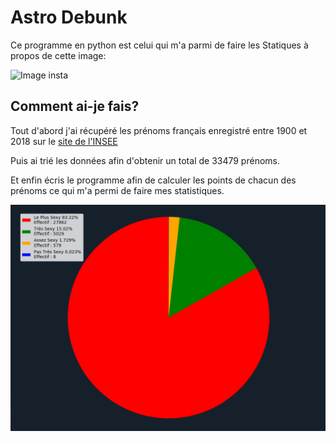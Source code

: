 # Astro Debunk

Ce programme en python est celui qui m'a parmi de faire les Statiques à propos de cette image:

![Image insta](https://media.discordapp.net/attachments/531942083271852032/669866127639183380/EA0Fv9vXoAACRgj.png)

## Comment ai-je fais?

Tout d'abord j'ai récupéré les prénoms français enregistré entre 1900 et 2018 sur le [site de l'INSEE](https://www.insee.fr/fr/statistiques/2540004)

Puis ai trié les données afin d'obtenir un total de 33479 prénoms.

Et enfin écris le programme afin de calculer les points de chacun des prénoms ce qui m'a permi de faire mes statistiques.

![Statistiques](./Image/Astrologie-dark.png)
